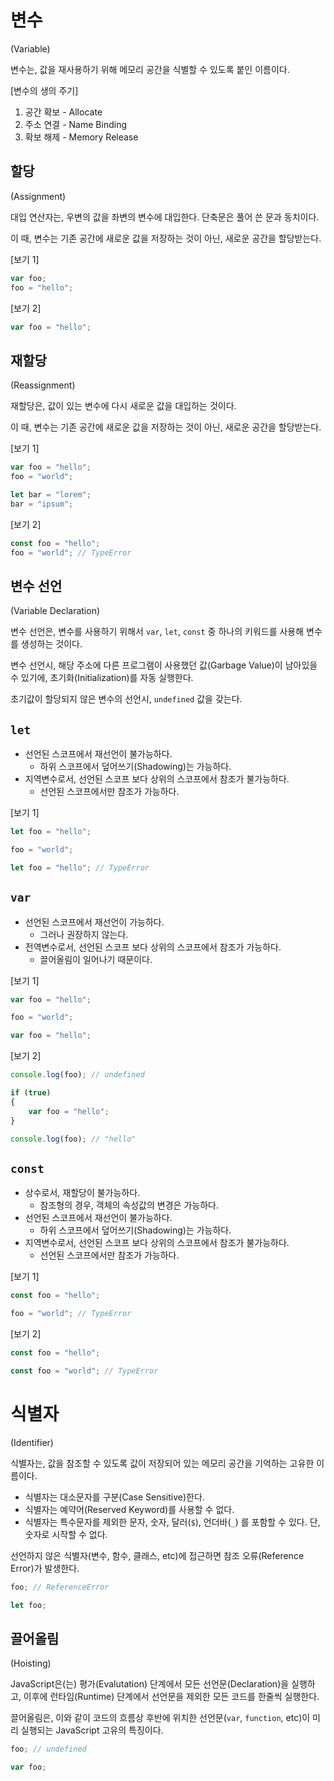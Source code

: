 # 변수
(Variable)

변수는, 값을 재사용하기 위해 메모리 공간을 식별할 수 있도록 붙인 이름이다.

[변수의 생의 주기]
1. 공간 확보 - Allocate
2. 주소 연결 - Name Binding
3. 확보 해제 - Memory Release

## 할당
(Assignment)

대입 연산자는, 우변의 값을 좌변의 변수에 대입한다. 단축문은 풀어 쓴 문과 동치이다.

이 때, 변수는 기존 공간에 새로운 값을 저장하는 것이 아닌, 새로운 공간을 할당받는다.

[보기 1]
```js
var foo;
foo = "hello";
```

[보기 2]
```js
var foo = "hello";
```

## 재할당
(Reassignment)

재할당은, 값이 있는 변수에 다시 새로운 값을 대입하는 것이다.

이 때, 변수는 기존 공간에 새로운 값을 저장하는 것이 아닌, 새로운 공간을 할당받는다.

[보기 1]
```js
var foo = "hello";
foo = "world";

let bar = "lorem";
bar = "ipsum";
```

[보기 2]
```js
const foo = "hello";
foo = "world"; // TypeError
```

## 변수 선언
(Variable Declaration)

변수 선언은, 변수를 사용하기 위해서 `var`, `let`, `const` 중 하나의 키워드를 사용해 변수를 생성하는 것이다.

변수 선언시, 해당 주소에 다른 프로그램이 사용했던 값(Garbage Value)이 남아있을 수 있기에, 초기화(Initialization)를 자동 실행한다.

초기값이 할당되지 않은 변수의 선언시, `undefined` 값을 갖는다.

## `let`

- 선언된 스코프에서 재선언이 불가능하다.
	- 하위 스코프에서 덮어쓰기(Shadowing)는 가능하다.
- 지역변수로서, 선언된 스코프 보다 상위의 스코프에서 참조가 불가능하다.
	- 선언된 스코프에서만 참조가 가능하다.

[보기 1]
```js
let foo = "hello";

foo = "world";

let foo = "hello"; // TypeError
```

## `var`

- 선언된 스코프에서 재선언이 가능하다.
	- 그러나 권장하지 않는다.
- 전역변수로서, 선언된 스코프 보다 상위의 스코프에서 참조가 가능하다.
	- 끌어올림이 일어나기 때문이다.

[보기 1]
```js
var foo = "hello";

foo = "world";

var foo = "hello";
```

[보기 2]
```js
console.log(foo); // undefined

if (true)
{
	var foo = "hello";
}

console.log(foo); // "hello"
```

## `const`

- 상수로서, 재할당이 불가능하다.
	- 참조형의 경우, 객체의 속성값의 변경은 가능하다.
- 선언된 스코프에서 재선언이 불가능하다.
	- 하위 스코프에서 덮어쓰기(Shadowing)는 가능하다.
- 지역변수로서, 선언된 스코프 보다 상위의 스코프에서 참조가 불가능하다.
	- 선언된 스코프에서만 참조가 가능하다.

[보기 1]
```js
const foo = "hello";

foo = "world"; // TypeError
```

[보기 2]
```js
const foo = "hello";

const foo = "world"; // TypeError
```

# 식별자
(Identifier)

식별자는, 값을 참조할 수 있도록 값이 저장되어 있는 메모리 공간을 기억하는 고유한 이름이다.

- 식별자는 대소문자를 구분(Case Sensitive)한다.
- 식별자는 예약어(Reserved Keyword)를 사용할 수 없다.
- 식별자는 특수문자를 제외한 문자, 숫자, 달러(`$`), 언더바(`_`) 를 포함할 수 있다. 단, 숫자로 시작할 수 없다.

선언하지 않은 식별자(변수, 함수, 클래스, etc)에 접근하면 참조 오류(Reference Error)가 발생한다.

```js
foo; // ReferenceError

let foo;
```

## 끌어올림
(Hoisting)

JavaScript은(는) 평가(Evalutation) 단계에서 모든 선언문(Declaration)을 실행하고, 이후에 런타임(Runtime) 단계에서 선언문을 제외한 모든 코드를 한줄씩 실행한다.

끌어올림은, 이와 같이 코드의 흐름상 후반에 위치한 선언문(`var`, `function`, etc)이 미리 실행되는 JavaScript 고유의 특징이다.

```js
foo; // undefined

var foo;
```

